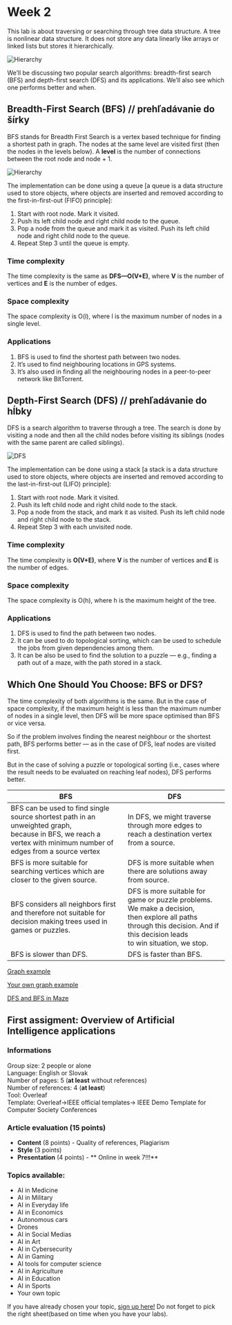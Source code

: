 [comment]: <> (Do sirky vs do hlbky)
# Week 2 

This lab is about traversing or searching through tree data structure. A tree is nonlinear data structure. It does not store any data linearly like arrays or linked lists but stores it hierarchically.

![Hierarchy](hierarchy.png)

We’ll be discussing two popular search algorithms: breadth-first search (BFS) and depth-first search (DFS) and its applications. We’ll also see which one performs better and when.

## Breadth-First Search (BFS) // prehľadávanie do šírky

BFS stands for Breadth First Search is a vertex based technique for finding a shortest path in graph. The nodes at the same level are visited first (then the nodes in the levels below). A **level** is the number of connections between the root node and node + 1.

![Hierarchy](bfs.png)

The implementation can be done using a queue [a queue is a data structure used to store objects, where objects are inserted and removed according to the first-in-first-out (FIFO) principle]:

1. Start with root node. Mark it visited.
2. Push its left child node and right child node to the queue.
3. Pop a node from the queue and mark it as visited. Push its left child node and right child node to the queue.
4. Repeat Step 3 until the queue is empty.

### Time complexity

The time complexity is the same as **DFS—O(V+E)**, where **V** is the number of vertices and **E** is the number of edges.

### Space complexity

The space complexity is O(l), where l is the maximum number of nodes in a single level.

### Applications

1. BFS is used to find the shortest path between two nodes.
2. It’s used to find neighbouring locations in GPS systems.
3. It’s also used in finding all the neighbouring nodes in a peer-to-peer network like BitTorrent.

## Depth-First Search (DFS) // prehľadávanie do hĺbky

DFS is a search algorithm to traverse through a tree. The search is done by visiting a node and then all the child nodes before visiting its siblings (nodes with the same parent are called siblings).

![DFS](dfs.png)

The implementation can be done using a stack [a stack is a data structure used to store objects, where objects are inserted and removed according to the last-in-first-out (LIFO) principle]:

1. Start with root node. Mark it visited.
2. Push its left child node and right child node to the stack.
3. Pop a node from the stack, and mark it as visited. Push its left child node and right child node to the stack.
4. Repeat Step 3 with each unvisited node.

### Time complexity

The time complexity is **O(V+E)**, where **V** is the number of vertices and **E** is the number of edges.

### Space complexity

The space complexity is O(h), where h is the maximum height of the tree.

### Applications

1. DFS is used to find the path between two nodes.
2. It can be used to do topological sorting, which can be used to schedule the jobs from given dependencies among them.
3. It can be also be used to find the solution to a puzzle — e.g., finding a path out of a maze, with the path stored in a stack.

## Which One Should You Choose: BFS or DFS?

The time complexity of both algorithms is the same. But in the case of space complexity, if the maximum height is less than the maximum number of nodes in a single level, then DFS will be more space optimised than BFS or vice versa.

So if the problem involves finding the nearest neighbour or the shortest path, BFS performs better — as in the case of DFS, leaf nodes are visited first.

But in the case of solving a puzzle or topological sorting (i.e., cases where the result needs to be evaluated on reaching leaf nodes), DFS performs better.

| BFS                                                                                                                                                                | DFS                                                                                                                                                                               |
|--------------------------------------------------------------------------------------------------------------------------------------------------------------------|-----------------------------------------------------------------------------------------------------------------------------------------------------------------------------------|
| BFS can be used to find single source shortest path in an unweighted graph,<br>because in BFS, we reach a vertex with minimum number of edges from a source vertex | In DFS, we might traverse through more edges to reach a destination vertex from a source.                                                                                         |
| BFS is more suitable for searching vertices which are closer to the given source.                                                                                  | DFS is more suitable when there are solutions away from source.                                                                                                                   |
| BFS considers all neighbors first and therefore not suitable for decision making trees used in games or puzzles.                                                   | DFS is more suitable for game or puzzle problems. We make a decision, <br>then explore all paths through this decision. And if this decision leads<br> to win situation, we stop. |
| BFS is slower than DFS.                                                                                                                                            | DFS is faster than BFS.                                                                                                                                                           |

[Graph example](https://www.cs.usfca.edu/~galles/visualization/BFS.html)

[Your own graph example](https://visualgo.net/en/dfsbfs)

[DFS and BFS in Maze](https://clementmihailescu.github.io/Pathfinding-Visualizer/#)

[comment]: <> (Hamilton)
## First assigment: Overview of Artificial Intelligence applications

### Informations
  

Group size: 2 people or alone <br>
Language: English or Slovak<br>
Number of pages: 5 (**at least** without references)<br>
Number of references:  4 (**at least**)<br>
Tool: Overleaf <br>
Template: Overleaf->IEEE official templates-> IEEE Demo Template for Computer Society Conferences

### Article evaluation (15 points)
- **Content** (8 points) - Quality of references, Plagiarism
- **Style** (3 points)
- **Presentation** (4 points) - ** Online in week 7!!!**



### Topics available:
   * AI in Medicine
   * AI in Military
   * AI in Everyday life
   * AI in Economics
   * Autonomous cars
   * Drones
   * AI in Social Medias
   * AI in Art
   * AI in Cybersecurity
   * AI in Gaming
   * AI tools for computer science
   * AI in Agriculture
   * AI in Education
   * AI in Sports
   * Your own topic

If you have already chosen your topic, [sign up here!](https://docs.google.com/spreadsheets/d/10tQ9tD2hO3lPfGGQ_6kfTb3k8nCbhSyf7ix51nxAksE/edit?usp=sharing) Do not forget to pick the right sheet(based on time when you have your labs).
